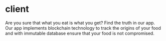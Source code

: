 # client
Are you sure that what you eat is what you get? Find the truth in our app. Our app implements blockchain technology to track the origins of your food and with immutable database ensure that your food is not compromised. 
